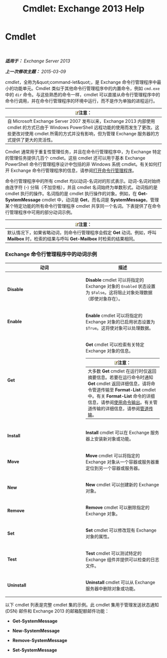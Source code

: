 ﻿---
title: 'Cmdlet: Exchange 2013 Help'
TOCTitle: Cmdlet
ms:assetid: 1d741dea-1eb8-4909-850f-63d4efaa1a32
ms:mtpsurl: https://technet.microsoft.com/zh-cn/library/Aa996589(v=EXCHG.150)
ms:contentKeyID: 50490165
ms.date: 05/21/2018
mtps_version: v=EXCHG.150
ms.translationtype: MT
---

# Cmdlet

 

_**适用于：** Exchange Server 2013_

_**上一次修改主题：** 2015-03-09_

*cmdlet*，全称为\&quot;command-let\&quot;，是 Exchange 命令行管理程序中最小的功能单元。Cmdlet 类似于其他命令行管理程序中的内置命令，例如 `cmd.exe` 中的 `dir` 命令。与这些熟悉的命令一样，cmdlet 可以直接从命令行管理程序中的命令行调用，并在命令行管理程序的环境中运行，而不是作为单独的进程运行。

<table>
<thead>
<tr class="header">
<th><img src="images/Bb124558.note(EXCHG.150).gif" title="注意" alt="注意" />注意：</th>
</tr>
</thead>
<tbody>
<tr class="odd">
<td>自 Microsoft Exchange Server 2007 发布以来，Exchange 2013 内部使用 cmdlet 的方式已由于 Windows PowerShell 远程功能的使用而发生了更改。这些更改对使用 cmdlet 所需的方式并没有影响，但为管理 Exchange 服务器的方式提供了更大的灵活性。</td>
</tr>
</tbody>
</table>


Cmdlet 通常用于重复性管理任务，并且在命令行管理程序中，为 Exchange 特定的管理任务提供几百个 cmdlet。这些 cmdlet 还可以用于基本 Exchange PowerShell 命令行管理程序设计中包括的非 Windows 系统 cmdlet。有关如何打开 Exchange 命令行管理程序的信息，请参阅[打开命令行管理程序](https://technet.microsoft.com/zh-cn/library/dd638134\(v=exchg.150\))。

命令行管理程序中的所有 cmdlet 均以动词-名词对的形式表示。动词-名词对始终由连字符 (-) 分隔（不加空格），并且 cmdlet 名词始终为单数形式。动词指的是 cmdlet 执行的操作。名词指的是 cmdlet 执行操作的对象。例如，在 **Get-SystemMessage** cmdlet 中，动词是 **Get**，而名词是 **SystemMessage**。管理某个特定功能的所有命令行管理程序 cmdlet 共享同一个名词。下表提供了在命令行管理程序中可用的部分动词示例。

<table>
<thead>
<tr class="header">
<th><img src="images/Bb124558.note(EXCHG.150).gif" title="注意" alt="注意" />注意：</th>
</tr>
</thead>
<tbody>
<tr class="odd">
<td>默认情况下，如果省略动词，则命令行管理程序会假定 <strong>Get</strong> 动词。例如，呼叫 <strong>Mailbox</strong> 时，检索的结果与呼叫 <strong>Get-Mailbox</strong> 时检索的结果相同。</td>
</tr>
</tbody>
</table>


### Exchange 命令行管理程序中的动词示例

<table>
<colgroup>
<col style="width: 50%" />
<col style="width: 50%" />
</colgroup>
<thead>
<tr class="header">
<th>动词</th>
<th>描述</th>
</tr>
</thead>
<tbody>
<tr class="odd">
<td><p><strong>Disable</strong></p></td>
<td><p><strong>Disable</strong> cmdlet 可以将指定的 Exchange 对象的 <code>Enabled</code> 状态设置为 <code>$False</code>。这将阻止对象处理数据（即使对象存在）。</p></td>
</tr>
<tr class="even">
<td><p><strong>Enable</strong></p></td>
<td><p><strong>Enable</strong> cmdlet 可以将指定的 Exchange 对象的已启用状态设置为 <code>$True</code>。这将使对象可以处理数据。</p></td>
</tr>
<tr class="odd">
<td><p><strong>Get</strong></p></td>
<td><p><strong>Get</strong> cmdlet 可以检索有关特定 Exchange 对象的信息。</p>
<table>
<thead>
<tr class="header">
<th><img src="images/Bb124558.note(EXCHG.150).gif" title="注意" alt="注意" />注意：</th>
</tr>
</thead>
<tbody>
<tr class="odd">
<td>大多数 <strong>Get</strong> cmdlet 在运行时仅返回摘要信息。若要在运行命令时通知 <strong>Get</strong> cmdlet 返回详细信息，请将命令管道传输至 <strong>Format-List</strong> cmdlet 中。有关 <strong>Format-List</strong> 命令的详细信息，请参阅<a href="working-with-command-output-exchange-2013-help.md">使用命令输出</a>。有关管道传输的详细信息，请参阅<a href="https://technet.microsoft.com/zh-cn/library/aa998260(v=exchg.150)">管道传输</a>。</td>
</tr>
</tbody>
</table>

</td>
</tr>
<tr class="even">
<td><p><strong>Install</strong></p></td>
<td><p><strong>Install</strong> cmdlet 可以在 Exchange 服务器上安装新对象或功能。</p></td>
</tr>
<tr class="odd">
<td><p><strong>Move</strong></p></td>
<td><p><strong>Move</strong> cmdlet 可以将指定的 Exchange 对象从一个容器或服务器重定位到另一个容器或服务器。</p></td>
</tr>
<tr class="even">
<td><p><strong>New</strong></p></td>
<td><p><strong>New</strong> cmdlet 可以创建新的 Exchange 对象。</p></td>
</tr>
<tr class="odd">
<td><p><strong>Remove</strong></p></td>
<td><p><strong>Remove</strong> cmdlet 可以删除指定的 Exchange 对象。</p></td>
</tr>
<tr class="even">
<td><p><strong>Set</strong></p></td>
<td><p><strong>Set</strong> cmdlet 可以修改现有 Exchange 对象的属性。</p></td>
</tr>
<tr class="odd">
<td><p><strong>Test</strong></p></td>
<td><p><strong>Test</strong> cmdlet 可以测试特定的 Exchange 组件并提供可以检查的日志文件。</p></td>
</tr>
<tr class="even">
<td><p><strong>Uninstall</strong></p></td>
<td><p><strong>Uninstall</strong> cmdlet 可以从 Exchange 服务器中删除对象或功能。</p></td>
</tr>
</tbody>
</table>


以下 cmdlet 列表是完整 cmdlet 集的示例。此 cmdlet 集用于管理发送状态通知 (DSN) 邮件和 Exchange 2013 的邮箱配额邮件功能：

  - **Get-SystemMessage**

  - **New-SystemMessage**

  - **Remove-SystemMessage**

  - **Set-SystemMessage**

